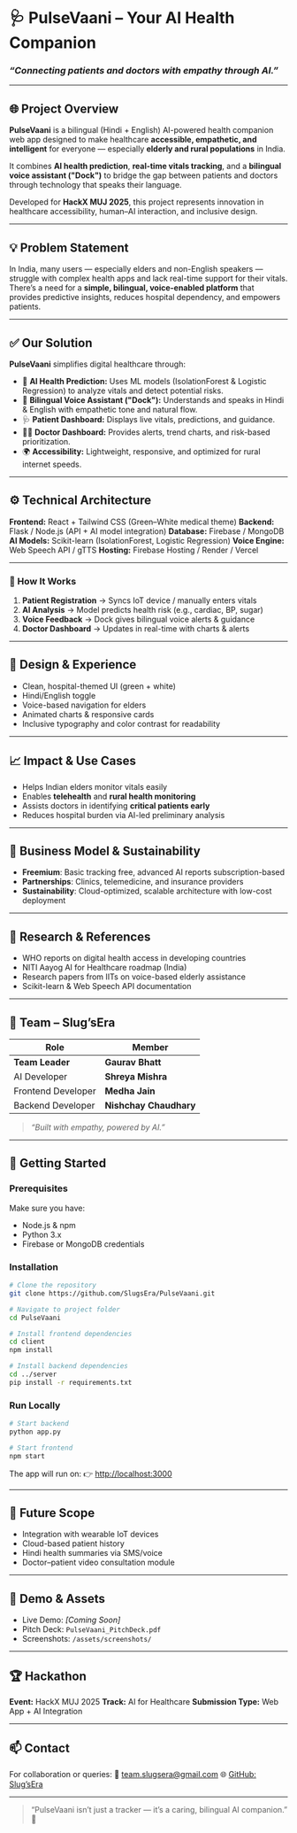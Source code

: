 # 🩺 PulseVaani – Your AI Health Companion

### *“Connecting patients and doctors with empathy through AI.”*

---

## 🌐 Project Overview

**PulseVaani** is a bilingual (Hindi + English) AI-powered health companion web app designed to make healthcare **accessible, empathetic, and intelligent** for everyone — especially **elderly and rural populations** in India.

It combines **AI health prediction**, **real-time vitals tracking**, and a **bilingual voice assistant ("Dock")** to bridge the gap between patients and doctors through technology that speaks their language.

Developed for **HackX MUJ 2025**, this project represents innovation in healthcare accessibility, human–AI interaction, and inclusive design.

---

## 💡 Problem Statement

In India, many users — especially elders and non-English speakers — struggle with complex health apps and lack real-time support for their vitals.
There’s a need for a **simple, bilingual, voice-enabled platform** that provides predictive insights, reduces hospital dependency, and empowers patients.

---

## ✅ Our Solution

**PulseVaani** simplifies digital healthcare through:

* 🧠 **AI Health Prediction:** Uses ML models (IsolationForest & Logistic Regression) to analyze vitals and detect potential risks.
* 💬 **Bilingual Voice Assistant ("Dock"):** Understands and speaks in Hindi & English with empathetic tone and natural flow.
* 🩺 **Patient Dashboard:** Displays live vitals, predictions, and guidance.
* 👨‍⚕️ **Doctor Dashboard:** Provides alerts, trend charts, and risk-based prioritization.
* 🌍 **Accessibility:** Lightweight, responsive, and optimized for rural internet speeds.

---

## ⚙️ Technical Architecture

**Frontend:** React + Tailwind CSS (Green–White medical theme)
**Backend:** Flask / Node.js (API + AI model integration)
**Database:** Firebase / MongoDB
**AI Models:** Scikit-learn (IsolationForest, Logistic Regression)
**Voice Engine:** Web Speech API / gTTS
**Hosting:** Firebase Hosting / Render / Vercel

---

### 🔄 How It Works

1. **Patient Registration** → Syncs IoT device / manually enters vitals
2. **AI Analysis** → Model predicts health risk (e.g., cardiac, BP, sugar)
3. **Voice Feedback** → Dock gives bilingual voice alerts & guidance
4. **Doctor Dashboard** → Updates in real-time with charts & alerts

---

## 🎨 Design & Experience

* Clean, hospital-themed UI (green + white)
* Hindi/English toggle
* Voice-based navigation for elders
* Animated charts & responsive cards
* Inclusive typography and color contrast for readability

---

## 📈 Impact & Use Cases

* Helps Indian elders monitor vitals easily
* Enables **telehealth** and **rural health monitoring**
* Assists doctors in identifying **critical patients early**
* Reduces hospital burden via AI-led preliminary analysis

---

## 💼 Business Model & Sustainability

* **Freemium**: Basic tracking free, advanced AI reports subscription-based
* **Partnerships**: Clinics, telemedicine, and insurance providers
* **Sustainability**: Cloud-optimized, scalable architecture with low-cost deployment

---

## 🔬 Research & References

* WHO reports on digital health access in developing countries
* NITI Aayog AI for Healthcare roadmap (India)
* Research papers from IITs on voice-based elderly assistance
* Scikit-learn & Web Speech API documentation

---

## 👥 Team – Slug’sEra

| Role               | Member               |
| ------------------ | -------------------- |
| **Team Leader**    | **Gaurav Bhatt**     |
| AI Developer       | **Shreya Mishra**    |
| Frontend Developer | **Medha Jain**       |
| Backend Developer  | **Nishchay Chaudhary** |

> *“Built with empathy, powered by AI.”*

---

## 🚀 Getting Started

### Prerequisites

Make sure you have:

* Node.js & npm
* Python 3.x
* Firebase or MongoDB credentials

### Installation

```bash
# Clone the repository
git clone https://github.com/SlugsEra/PulseVaani.git

# Navigate to project folder
cd PulseVaani

# Install frontend dependencies
cd client
npm install

# Install backend dependencies
cd ../server
pip install -r requirements.txt
```

### Run Locally

```bash
# Start backend
python app.py

# Start frontend
npm start
```

The app will run on:
👉 [http://localhost:3000](http://localhost:3000)

---

## 🧩 Future Scope

* Integration with wearable IoT devices
* Cloud-based patient history
* Hindi health summaries via SMS/voice
* Doctor–patient video consultation module

---

## 📸 Demo & Assets

* Live Demo: *[Coming Soon]*
* Pitch Deck: `PulseVaani_PitchDeck.pdf`
* Screenshots: `/assets/screenshots/`

---

## 🏆 Hackathon

**Event:** HackX MUJ 2025
**Track:** AI for Healthcare
**Submission Type:** Web App + AI Integration

---

## 📫 Contact

For collaboration or queries:
📧 [team.slugsera@gmail.com](mailto:team.slugsera@gmail.com)
🌐 [GitHub: Slug’sEra](https://github.com/SlugsEra)

---

> “PulseVaani isn’t just a tracker — it’s a caring, bilingual AI companion.” 💚

